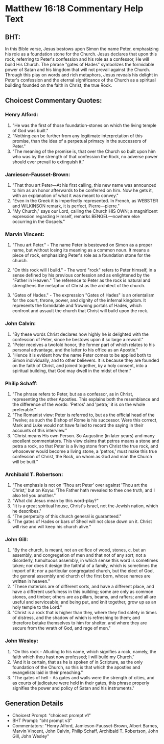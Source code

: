 # Matthew 16:18 Commentary Help Text

## BHT:
In this Bible verse, Jesus bestows upon Simon the name Peter, emphasizing his role as a foundation stone for the Church. Jesus declares that upon this rock, referring to Peter's confession and his role as a confessor, He will build His Church. The phrase "gates of Hades" symbolizes the formidable power of Satan and his kingdom that will not prevail against the Church. Through this play on words and rich metaphors, Jesus reveals his delight in Peter's confession and the eternal significance of the Church as a spiritual building founded on the faith in Christ, the true Rock.

## Choicest Commentary Quotes:
### Henry Alford:
1. "He was the first of those foundation-stones on which the living temple of God was built."
2. "Nothing can be further from any legitimate interpretation of this promise, than the idea of a perpetual primacy in the successors of Peter."
3. "The meaning of the promise is, that over the Church so built upon him who was by the strength of that confession the Rock, no adverse power should ever prevail to extinguish it."

### Jamieson-Fausset-Brown:
1. "That thou art Peter—At his first calling, this new name was announced to him as an honor afterwards to be conferred on him. Now he gets it, with an explanation of what it was meant to convey."
2. "Even in the Greek it is imperfectly represented. In French, as WEBSTER and WILKINSON remark, it is perfect, Pierre—pierre."
3. "My Church," says our Lord, calling the Church HIS OWN; a magnificent expression regarding Himself, remarks BENGEL—nowhere else occurring in the Gospels."

### Marvin Vincent:
1. "Thou art Peter." - The name Peter is bestowed on Simon as a proper name, but without losing its meaning as a common noun. It means a piece of rock, emphasizing Peter's role as a foundation stone for the church.

2. "On this rock will I build." - The word "rock" refers to Peter himself, in a sense defined by his previous confession and as enlightened by the "Father in Heaven." The reference to Peter as the rock is natural and strengthens the metaphor of Christ as the architect of the church.

3. "Gates of Hades." - The expression "Gates of Hades" is an orientalism for the court, throne, power, and dignity of the infernal kingdom. It represents the formidable and frowning portals of Hades, which confront and assault the church that Christ will build upon the rock.

### John Calvin:
1. "By these words Christ declares how highly he is delighted with the confession of Peter, since he bestows upon it so large a reward."
2. "Peter receives a twofold honor, the former part of which relates to his personal advantage, and the latter to his office as an Apostle."
3. "Hence it is evident how the name Peter comes to be applied both to Simon individually, and to other believers. It is because they are founded on the faith of Christ, and joined together, by a holy consent, into a spiritual building, that God may dwell in the midst of them."

### Philip Schaff:
1. "The phrase refers to Peter, but as a confessor, as in Christ, representing the other Apostles. This explains both the resemblance and the difference of the words: 'Petros' and 'petra;' it is on the whole preferable."
2. "The Romanist view: Peter is referred to, but as the official head of the Twelve; as such the Bishop of Rome is his successor. Were this correct, Mark and Luke would not have failed to record the saying in their accounts of this interview."
3. "Christ means His own Person. So Augustine (in later years) and many excellent commentators. This view claims that petros means a stone and petra a rock, so that Peter is a living stone from Christ the true rock, and whosoever would become a living stone, a 'petros,' must make this true confession of Christ, the Rock, on whom as God and man the Church will be built."

### Archibald T. Robertson:
1. "The emphasis is not on 'Thou art Peter' over against 'Thou art the Christ,' but on Καγω: 'The Father hath revealed to thee one truth, and I also tell you another."
2. "What did Jesus mean by this word-play?"
3. "It is a great spiritual house, Christ's Israel, not the Jewish nation, which he describes."
4. "The perpetuity of this church general is guaranteed."
5. "The gates of Hades or bars of Sheol will not close down on it. Christ will rise and will keep his church alive."

### John Gill:
1. "By the church, is meant, not an edifice of wood, stones, c. but an assembly, and congregation of men and that not of any sort; not a disorderly, tumultuous assembly, in which sense this word is sometimes taken; nor does it design the faithful of a family, which is sometimes the import of it; nor a particular congregated church, but the elect of God, the general assembly and church of the first born, whose names are written in heaven."
2. "These materials are of different sorts, and have a different place, and have a different usefulness in this building; some are only as common stones, and timber; others are as pillars, beams, and rafters; and all are useful and serviceable; and being put, and knit together, grow up as an holy temple to the Lord."
3. "Christ is a rock that is higher than they, where they find safety in times of distress, and the shadow of which is refreshing to them; and therefore betake themselves to him for shelter, and where they are secure from the wrath of God, and rage of men."

### John Wesley:
1. "On this rock - Alluding to his name, which signifies a rock, namely, the faith which thou hast now professed; I will build my Church." 
2. "And it is certain, that as he is spoken of in Scripture, as the only foundation of the Church, so this is that which the apostles and evangelists laid in their preaching."
3. "The gates of hell - As gates and walls were the strength of cities, and as courts of judicature were held in their gates, this phrase properly signifies the power and policy of Satan and his instruments."


## Generation Details
- Choicest Prompt: "choicest prompt v1"
- BHT Prompt: "bht prompt v3"
- Commentators: "Henry Alford, Jamieson-Fausset-Brown, Albert Barnes, Marvin Vincent, John Calvin, Philip Schaff, Archibald T. Robertson, John Gill, John Wesley"
